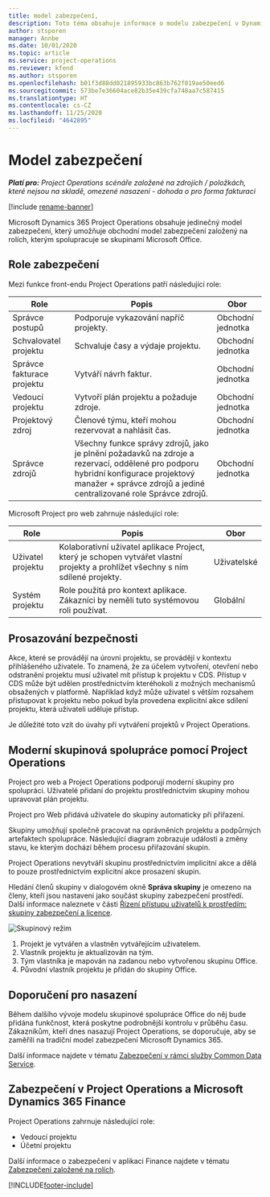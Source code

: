 ```yaml
---
title: model zabezpečení,
description: Toto téma obsahuje informace o modelu zabezpečení v Dynamics 365 Project Operations.
author: stsporen
manager: Annbe
ms.date: 10/01/2020
ms.topic: article
ms.service: project-operations
ms.reviewer: kfend
ms.author: stsporen
ms.openlocfilehash: b01f3d88dd021895933bc863b762f019ae50eed6
ms.sourcegitcommit: 573be7e36604ace82b35e439cfa748aa7c587415
ms.translationtype: HT
ms.contentlocale: cs-CZ
ms.lasthandoff: 11/25/2020
ms.locfileid: "4642895"
---
```

# <a name="security-model"></a>Model zabezpečení

_**Platí pro:** Project Operations scénáře založené na zdrojích / položkách, které nejsou na skladě, omezené nasazení - dohoda o pro forma fakturaci_

[!include [rename-banner](~/includes/cc-data-platform-banner.md)]

Microsoft Dynamics 365 Project Operations obsahuje jedinečný model zabezpečení, který umožňuje obchodní model zabezpečení založený na rolích, kterým spolupracuje se skupinami Microsoft Office. 


## <a name="security-roles"></a>Role zabezpečení
Mezi funkce front-endu Project Operations patří následující role:

| Role                          | Popis                                                                                                                                                                 | Obor |
|-------------------------------|-----------------------------------------------------------------------------------------------------------------------------------------------------------------------------|------|
| Správce postupů              | Podporuje vykazování napříč projekty.                                                                                                            | Obchodní jednotka              |
| Schvalovatel projektu              | Schvaluje časy a výdaje projektu.                                                                                                                              | Obchodní jednotka |
| Správce fakturace projektu | Vytváří návrh faktur.                                                                                                                                                 | Obchodní jednotka |
| Vedoucí projektu               | Vytvoří plán projektu a požaduje zdroje.                                                                                                                              | Obchodní jednotka |
| Projektový zdroj              | Členové týmu, kteří mohou rezervovat a nahlásit čas.                                                                                                          | Obchodní jednotka|
| Správce zdrojů              | Všechny funkce správy zdrojů, jako je plnění požadavků na zdroje a rezervací, oddělené pro podporu hybridní konfigurace projektový manažer + správce zdrojů a jediné centralizované role Správce zdrojů. | Obchodní jednotka |


Microsoft Project pro web zahrnuje následující role:

| Role           | Popis                                                                                                        | Obor  |
|----------------|--------------------------------------------------------------------------------------------------------------------|--------|
| Uživatel projektu   | Kolaborativní uživatel aplikace Project, který je schopen vytvářet vlastní projekty a prohlížet všechny s ním sdílené projekty. | Uživatelské   |
| Systém projektu | Role použitá pro kontext aplikace. Zákazníci by neměli tuto systémovou roli používat.                                    | Globální |

## <a name="security-enforcement"></a>Prosazování bezpečnosti
Akce, které se provádějí na úrovni projektu, se provádějí v kontextu přihlášeného uživatele. To znamená, že za účelem vytvoření, otevření nebo odstranění projektu musí uživatel mít přístup k projektu v CDS. Přístup v CDS může být udělen prostřednictvím kteréhokoli z možných mechanismů obsažených v platformě. Například když může uživatel s větším rozsahem přistupovat k projektu nebo pokud byla provedena explicitní akce sdílení projektu, která uživateli uděluje přístup.

Je důležité toto vzít do úvahy při vytváření projektů v Project Operations.

## <a name="modern-group-collaboration-with-project-operations"></a>Moderní skupinová spolupráce pomocí Project Operations
Project pro web a Project Operations podporují moderní skupiny pro spolupráci. Uživatelé přidaní do projektu prostřednictvím skupiny mohou upravovat plán projektu.

Project pro Web přidává uživatele do skupiny automaticky při přiřazení.

Skupiny umožňují společně pracovat na oprávněních projektu a podpůrných artefaktech spolupráce. Následující diagram zobrazuje události a změny stavu, ke kterým dochází během procesu přiřazování skupin.

Project Operations nevytváří skupinu prostřednictvím implicitní akce a dělá to pouze prostřednictvím explicitní akce prosazení skupin.

Hledání členů skupiny v dialogovém okně **Správa skupiny** je omezeno na členy, kteří jsou nastaveni jako součást skupiny zabezpečení prostředí. Další informace naleznete v části [Řízení přístupu uživatelů k prostředím: skupiny zabezpečení a licence](https://docs.microsoft.com/power-platform/admin/control-user-access).

![Skupinový režim](./media/groupsmode.png)

1. Projekt je vytvářen a vlastněn vytvářejícím uživatelem.
2. Vlastník projektu je aktualizován na tým.
3. Tým vlastníka je mapován na zadanou nebo vytvořenou skupinu Office.
4. Původní vlastník projektu je přidán do skupiny Office.

## <a name="deployment-recommendation"></a>Doporučení pro nasazení
Během dalšího vývoje modelu skupinové spolupráce Office do něj bude přidána funkčnost, která poskytne podrobnější kontrolu v průběhu času. Zákazníkům, kteří dnes nasazují Project Operations, se doporučuje, aby se zaměřili na tradiční model zabezpečení Microsoft Dynamics 365.

Další informace najdete v tématu [Zabezpečení v rámci služby Common Data Service](https://docs.microsoft.com/power-platform/admin/wp-security).

## <a name="project-operations-and-microsoft-dynamics-365-finance-security"></a>Zabezpečení v Project Operations a Microsoft Dynamics 365 Finance
Project Operations zahrnuje následující role:

- Vedoucí projektu
- Účetní projektu

Další informace o zabezpečení v aplikaci Finance najdete v tématu [Zabezpečení založené na rolích](https://docs.microsoft.com/dynamics365/fin-ops-core/dev-itpro/sysadmin/role-based-security).




[!INCLUDE[footer-include](../includes/footer-banner.md)]